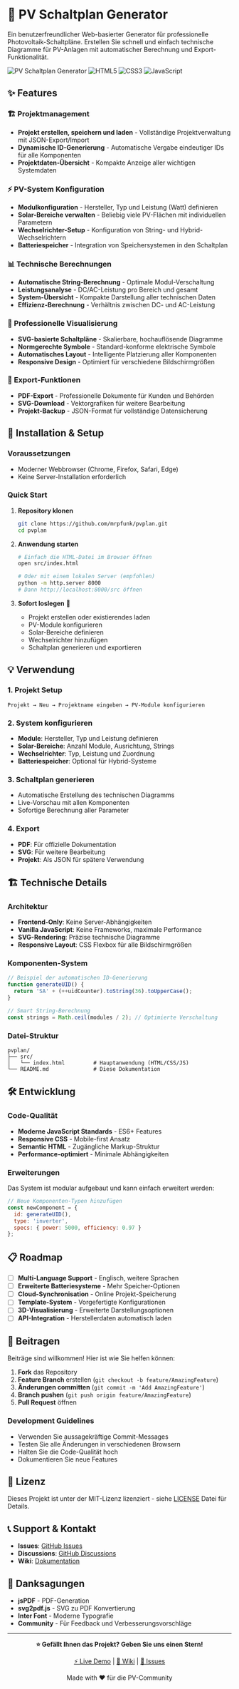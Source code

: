 # 🔆 PV Schaltplan Generator

Ein benutzerfreundlicher Web-basierter Generator für professionelle Photovoltaik-Schaltpläne. Erstellen Sie schnell und einfach technische Diagramme für PV-Anlagen mit automatischer Berechnung und Export-Funktionalität.

![PV Schaltplan Generator](https://img.shields.io/badge/Status-Active-brightgreen)
![HTML5](https://img.shields.io/badge/HTML5-E34F26?logo=html5&logoColor=white)
![CSS3](https://img.shields.io/badge/CSS3-1572B6?logo=css3&logoColor=white)
![JavaScript](https://img.shields.io/badge/JavaScript-F7DF1E?logo=javascript&logoColor=black)

## ✨ Features

### 🏗️ Projektmanagement
- **Projekt erstellen, speichern und laden** - Vollständige Projektverwaltung mit JSON-Export/Import
- **Dynamische ID-Generierung** - Automatische Vergabe eindeutiger IDs für alle Komponenten
- **Projektdaten-Übersicht** - Kompakte Anzeige aller wichtigen Systemdaten

### ⚡ PV-System Konfiguration
- **Modulkonfiguration** - Hersteller, Typ und Leistung (Watt) definieren
- **Solar-Bereiche verwalten** - Beliebig viele PV-Flächen mit individuellen Parametern
- **Wechselrichter-Setup** - Konfiguration von String- und Hybrid-Wechselrichtern
- **Batteriespeicher** - Integration von Speichersystemen in den Schaltplan

### 📊 Technische Berechnungen
- **Automatische String-Berechnung** - Optimale Modul-Verschaltung
- **Leistungsanalyse** - DC/AC-Leistung pro Bereich und gesamt
- **System-Übersicht** - Kompakte Darstellung aller technischen Daten
- **Effizienz-Berechnung** - Verhältnis zwischen DC- und AC-Leistung

### 🎨 Professionelle Visualisierung
- **SVG-basierte Schaltpläne** - Skalierbare, hochauflösende Diagramme
- **Normgerechte Symbole** - Standard-konforme elektrische Symbole
- **Automatisches Layout** - Intelligente Platzierung aller Komponenten
- **Responsive Design** - Optimiert für verschiedene Bildschirmgrößen

### 📄 Export-Funktionen
- **PDF-Export** - Professionelle Dokumente für Kunden und Behörden
- **SVG-Download** - Vektorgrafiken für weitere Bearbeitung
- **Projekt-Backup** - JSON-Format für vollständige Datensicherung

## 🚀 Installation & Setup

### Voraussetzungen
- Moderner Webbrowser (Chrome, Firefox, Safari, Edge)
- Keine Server-Installation erforderlich

### Quick Start
1. **Repository klonen**
   ```bash
   git clone https://github.com/mrpfunk/pvplan.git
   cd pvplan
   ```

2. **Anwendung starten**
   ```bash
   # Einfach die HTML-Datei im Browser öffnen
   open src/index.html
   
   # Oder mit einem lokalen Server (empfohlen)
   python -m http.server 8000
   # Dann http://localhost:8000/src öffnen
   ```

3. **Sofort loslegen** 🎉
   - Projekt erstellen oder existierendes laden
   - PV-Module konfigurieren  
   - Solar-Bereiche definieren
   - Wechselrichter hinzufügen
   - Schaltplan generieren und exportieren

## 💡 Verwendung

### 1. Projekt Setup
```
Projekt → Neu → Projektname eingeben → PV-Module konfigurieren
```

### 2. System konfigurieren
- **Module**: Hersteller, Typ und Leistung definieren
- **Solar-Bereiche**: Anzahl Module, Ausrichtung, Strings
- **Wechselrichter**: Typ, Leistung und Zuordnung
- **Batteriespeicher**: Optional für Hybrid-Systeme

### 3. Schaltplan generieren
- Automatische Erstellung des technischen Diagramms
- Live-Vorschau mit allen Komponenten
- Sofortige Berechnung aller Parameter

### 4. Export
- **PDF**: Für offizielle Dokumentation
- **SVG**: Für weitere Bearbeitung
- **Projekt**: Als JSON für spätere Verwendung

## 🏗️ Technische Details

### Architektur
- **Frontend-Only**: Keine Server-Abhängigkeiten
- **Vanilla JavaScript**: Keine Frameworks, maximale Performance
- **SVG-Rendering**: Präzise technische Diagramme
- **Responsive Layout**: CSS Flexbox für alle Bildschirmgrößen

### Komponenten-System
```javascript
// Beispiel der automatischen ID-Generierung
function generateUID() {
  return 'SA' + (++uidCounter).toString(36).toUpperCase();
}

// Smart String-Berechnung
const strings = Math.ceil(modules / 2); // Optimierte Verschaltung
```

### Datei-Struktur
```
pvplan/
├── src/
│   └── index.html         # Hauptanwendung (HTML/CSS/JS)
└── README.md              # Diese Dokumentation
```

## 🛠️ Entwicklung

### Code-Qualität
- **Moderne JavaScript Standards** - ES6+ Features
- **Responsive CSS** - Mobile-first Ansatz  
- **Semantic HTML** - Zugängliche Markup-Struktur
- **Performance-optimiert** - Minimale Abhängigkeiten

### Erweiterungen
Das System ist modular aufgebaut und kann einfach erweitert werden:

```javascript
// Neue Komponenten-Typen hinzufügen
const newComponent = {
  id: generateUID(),
  type: 'inverter',
  specs: { power: 5000, efficiency: 0.97 }
};
```

## 📋 Roadmap

- [ ] **Multi-Language Support** - Englisch, weitere Sprachen
- [ ] **Erweiterte Batteriesysteme** - Mehr Speicher-Optionen
- [ ] **Cloud-Synchronisation** - Online Projekt-Speicherung  
- [ ] **Template-System** - Vorgefertigte Konfigurationen
- [ ] **3D-Visualisierung** - Erweiterte Darstellungsoptionen
- [ ] **API-Integration** - Herstellerdaten automatisch laden

## 🤝 Beitragen

Beiträge sind willkommen! Hier ist wie Sie helfen können:

1. **Fork** das Repository
2. **Feature Branch** erstellen (`git checkout -b feature/AmazingFeature`)
3. **Änderungen committen** (`git commit -m 'Add AmazingFeature'`)
4. **Branch pushen** (`git push origin feature/AmazingFeature`)
5. **Pull Request** öffnen

### Development Guidelines
- Verwenden Sie aussagekräftige Commit-Messages
- Testen Sie alle Änderungen in verschiedenen Browsern
- Halten Sie die Code-Qualität hoch
- Dokumentieren Sie neue Features

## 📜 Lizenz

Dieses Projekt ist unter der MIT-Lizenz lizenziert - siehe [LICENSE](LICENSE) Datei für Details.

## 📞 Support & Kontakt

- **Issues**: [GitHub Issues](https://github.com/mrpfunk/pvplan/issues)
- **Discussions**: [GitHub Discussions](https://github.com/mrpfunk/pvplan/discussions)
- **Wiki**: [Dokumentation](https://github.com/mrpfunk/pvplan/wiki)

## 🙏 Danksagungen

- **jsPDF** - PDF-Generation
- **svg2pdf.js** - SVG zu PDF Konvertierung  
- **Inter Font** - Moderne Typografie
- **Community** - Für Feedback und Verbesserungsvorschläge

---

<div align="center">

**⭐ Gefällt Ihnen das Projekt? Geben Sie uns einen Stern!**

[⚡ Live Demo](https://mrpfunk.github.io/pvplan/) | [📖 Wiki](https://github.com/mrpfunk/pvplan/wiki) | [🐛 Issues](https://github.com/mrpfunk/pvplan/issues)

Made with ❤️ für die PV-Community

</div>